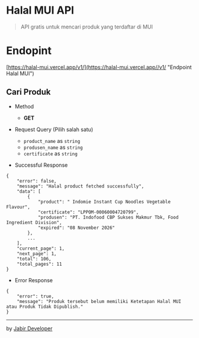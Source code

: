 # Halal MUI API

> API gratis untuk mencari produk yang terdaftar di MUI

# Endopint

[https://halal-mui.vercel.app/v1/](https://halal-mui.vercel.app//v1/ "Endpoint Halal MUI")

## Cari Produk

* Method

  * **GET**
* Request Query (Pilih salah satu)

  * `product_name` as `string`
  * `produsen_name` as `string`
  * `certificate` as `string`
* Successful Response

```
{
    "error": false,
    "message": "Halal product fetched successfully",
    "data": [
        {
            "product": " Indomie Instant Cup Noodles Vegetable Flavour",
            "certificate": "LPPOM-00060004720799",
            "produsen": "PT. Indofood CBP Sukses Makmur Tbk, Food Ingredient Division",
            "expired": "08 November 2026"
        },
        ...
    ],
    "current_page": 1,
    "next_page": 1,
    "total": 106,
    "total_pages": 11
}
```

* Error Response

```
{
    "error": true,
    "message": "Produk tersebut belum memiliki Ketetapan Halal MUI atau Produk Tidak Dipublish."
}
```

---

by [Jabir Developer](https://youtube.com/@JabirDeveloper/)
